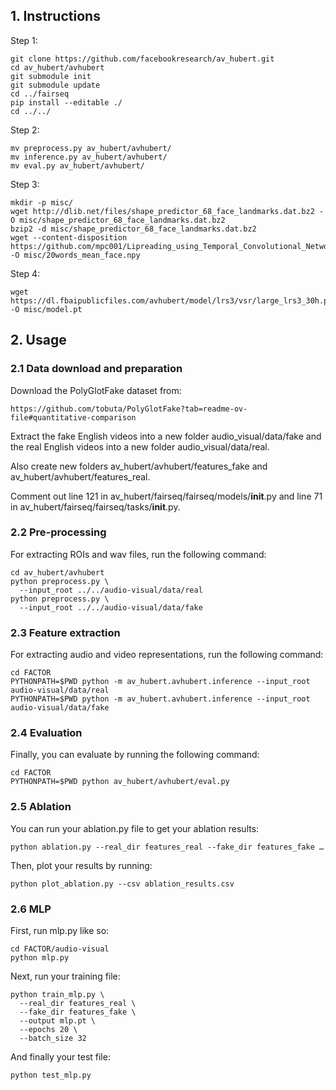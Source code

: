 ##  1. Instructions
Step 1:
```
git clone https://github.com/facebookresearch/av_hubert.git
cd av_hubert/avhubert
git submodule init
git submodule update
cd ../fairseq
pip install --editable ./
cd ../../
```

Step 2:
```
mv preprocess.py av_hubert/avhubert/
mv inference.py av_hubert/avhubert/
mv eval.py av_hubert/avhubert/
```

Step 3:
```
mkdir -p misc/
wget http://dlib.net/files/shape_predictor_68_face_landmarks.dat.bz2 -O misc/shape_predictor_68_face_landmarks.dat.bz2
bzip2 -d misc/shape_predictor_68_face_landmarks.dat.bz2
wget --content-disposition https://github.com/mpc001/Lipreading_using_Temporal_Convolutional_Networks/raw/master/preprocessing/20words_mean_face.npy -O misc/20words_mean_face.npy
```

Step 4:
```
wget https://dl.fbaipublicfiles.com/avhubert/model/lrs3/vsr/large_lrs3_30h.pt -O misc/model.pt
```

##  2. Usage
### 2.1  Data download and preparation
Download the PolyGlotFake dataset from:
```
https://github.com/tobuta/PolyGlotFake?tab=readme-ov-file#quantitative-comparison
```
Extract the fake English videos into a new folder audio_visual/data/fake and the real English videos into a new folder audio_visual/data/real.

Also create new folders av_hubert/avhubert/features_fake and av_hubert/avhubert/features_real.

Comment out line 121 in av_hubert/fairseq/fairseq/models/__init__.py and line 71 in av_hubert/fairseq/fairseq/tasks/__init__.py.

### 2.2 Pre-processing

For extracting ROIs and wav files, run the following command:
```
cd av_hubert/avhubert
python preprocess.py \
  --input_root ../../audio-visual/data/real
python preprocess.py \
  --input_root ../../audio-visual/data/fake
```

### 2.3 Feature extraction
For extracting audio and video representations, run the following command:
```
cd FACTOR
PYTHONPATH=$PWD python -m av_hubert.avhubert.inference --input_root audio-visual/data/real
PYTHONPATH=$PWD python -m av_hubert.avhubert.inference --input_root audio-visual/data/fake
```

### 2.4 Evaluation
Finally, you can evaluate by running the following command:
```
cd FACTOR
PYTHONPATH=$PWD python av_hubert/avhubert/eval.py
```
### 2.5 Ablation
You can run your ablation.py file to get your ablation results:
```
python ablation.py --real_dir features_real --fake_dir features_fake …
```
Then, plot your results by running:
```
python plot_ablation.py --csv ablation_results.csv
```
### 2.6 MLP
First, run mlp.py like so:
```
cd FACTOR/audio-visual
python mlp.py
```
Next, run your training file:
```
python train_mlp.py \
  --real_dir features_real \
  --fake_dir features_fake \
  --output mlp.pt \
  --epochs 20 \
  --batch_size 32
```
And finally your test file:
```
python test_mlp.py
```
